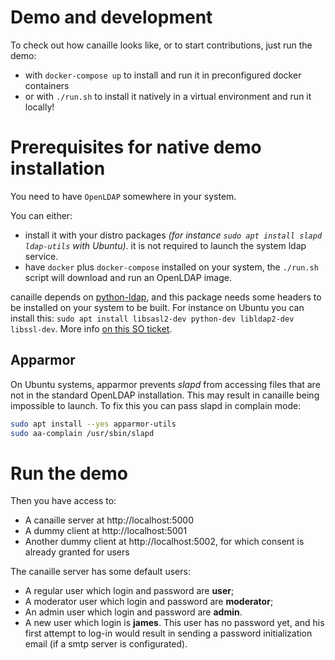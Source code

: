 # Demo and development

To check out how canaille looks like, or to start contributions, just run the demo:
- with `docker-compose up` to install and run it in preconfigured docker containers
- or with `./run.sh` to install it natively in a virtual environment and run it locally!

# Prerequisites for native demo installation

You need to have `OpenLDAP` somewhere in your system.

You can either:
- install it with your distro packages *(for instance `sudo apt install slapd ldap-utils` with Ubuntu)*.
  it is not required to launch the system ldap service.
- have `docker` plus `docker-compose` installed on your system, the `./run.sh` script will download and
  run an OpenLDAP image.

canaille depends on [python-ldap](https://github.com/python-ldap/python-ldap), and this package needs
some headers to be installed on your system to be built. For instance on Ubuntu you can install this:
`sudo apt install libsasl2-dev python-dev libldap2-dev libssl-dev`. More info
[on this SO ticket](https://stackoverflow.com/questions/4768446/i-cant-install-python-ldap).

## Apparmor

On Ubuntu systems, apparmor prevents *slapd* from accessing files that are not in the standard
OpenLDAP installation. This may result in canaille being impossible to launch. To fix this you
can pass slapd in complain mode:

```bash
sudo apt install --yes apparmor-utils
sudo aa-complain /usr/sbin/slapd
```

# Run the demo

Then you have access to:

- A canaille server at http://localhost:5000
- A dummy client at http://localhost:5001
- Another dummy client at http://localhost:5002, for which consent is already granted for users

The canaille server has some default users:

- A regular user which login and password are **user**;
- A moderator user which login and password are **moderator**;
- An admin user which login and password are **admin**.
- A new user which login is **james**. This user has no password yet,
  and his first attempt to log-in would result in sending a password initialization
  email (if a smtp server is configurated).
